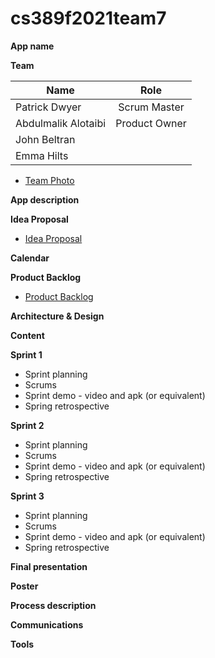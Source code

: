 # cs389f2021team7

**App name**

**Team** 

| Name                 | Role            |
| -------------------- | :-------------: |
| Patrick Dwyer        | Scrum Master    |
| Abdulmalik Alotaibi  | Product Owner   |
| John Beltran         |                 |
| Emma Hilts           |                 |

* [Team Photo](https://github.com/paceuniversity/cs389f2021team7/blob/main/photo.md)

**App description**

**Idea Proposal**
* [Idea Proposal](https://github.com/paceuniversity/cs389f2021team7/blob/main/team7ideaproposal2021.docx)

**Calendar**

**Product Backlog**
* [Product Backlog](https://github.com/paceuniversity/cs389f2021team7/blob/main/Team%207%20Product%20Backlog.xlsx)

**Architecture & Design**

**Content**

**Sprint 1**

* Sprint planning
* Scrums
* Sprint demo - video and apk (or equivalent)
* Spring retrospective

**Sprint 2**

* Sprint planning
* Scrums
* Sprint demo - video and apk (or equivalent)
* Spring retrospective

**Sprint 3** 

* Sprint planning
* Scrums
* Sprint demo - video and apk (or equivalent)
* Spring retrospective

**Final presentation**

**Poster**

**Process description**

**Communications**

**Tools**
